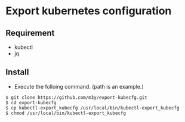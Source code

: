 # Export kubernetes configuration

## Requirement
- kubectl
- jq

## Install
- Execute the folloing command. (path is an example.)
```
$ git clone https://github.com/m3y/export-kubecfg.git
$ cd export-kubecfg
$ cp kubectl-export_kubecfg /usr/local/bin/kubectl-export_kubecfg
$ chmod /usr/local/bin/kubectl-export_kubecfg
```
